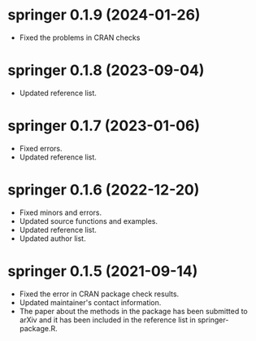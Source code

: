 # springer 0.1.9 (2024-01-26)
 * Fixed the problems in CRAN checks

# springer 0.1.8 (2023-09-04)
 * Updated reference list.

# springer 0.1.7 (2023-01-06)
 * Fixed errors.
 * Updated reference list.

# springer 0.1.6 (2022-12-20)
 * Fixed minors and errors.
 * Updated source functions and examples.
 * Updated reference list.
 * Updated author list.

# springer 0.1.5 (2021-09-14)
 * Fixed the error in CRAN package check results.
 * Updated maintainer's contact information.
 * The paper about the methods in the package has been submitted to arXiv and it has been included in the reference list in springer-package.R.

